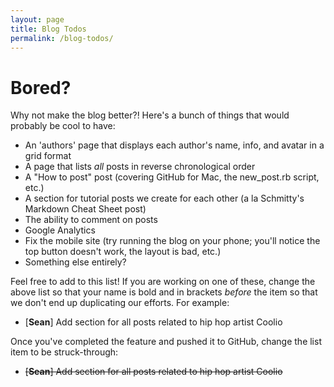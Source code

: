 ```yaml
---
layout: page
title: Blog Todos
permalink: /blog-todos/
---
```


# Bored?
Why not make the blog better?! Here's a bunch of things that would probably be cool to have:

+ An 'authors' page that displays each author's name, info, and avatar in a grid format
+ A page that lists _all_ posts in reverse chronological order
+ A "How to post" post (covering GitHub for Mac, the new_post.rb script, etc.)
+ A section for tutorial posts we create for each other (a la Schmitty's Markdown Cheat Sheet post)
+ The ability to comment on posts
+ Google Analytics
+ Fix the mobile site (try running the blog on your phone; you'll notice the top button doesn't work, the layout is bad, etc.)
+ Something else entirely?

Feel free to add to this list! If you are working on one of these, change the above list so that your name is bold and in brackets _before_ the item so that we don't end up duplicating our efforts. For example:

+ [**Sean**] Add section for all posts related to hip hop artist Coolio

Once you've completed the feature and pushed it to GitHub, change the list item to be struck-through:

+ ~~[**Sean**] Add section for all posts related to hip hop artist Coolio~~
